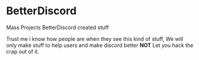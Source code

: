 # BetterDiscord
Mass Projects BetterDiscord created stuff

Trust me i know how people are when they see this kind of stuff, We will only make stuff to help users and make discord better **NOT** Let you hack the crap out of it.
